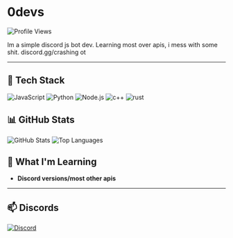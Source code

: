 # 0devs

![Profile Views](https://komarev.com/ghpvc/?username=obaqzcheats&color=blueviolet)

Im a simple discord js bot dev. Learning most over apis, i mess with some shit. discord.gg/crashing ot

---

## 🔧 Tech Stack
![JavaScript](https://img.shields.io/badge/-JavaScript-F7DF1E?logo=javascript&logoColor=black&style=flat)
![Python](https://img.shields.io/badge/-Python-3776AB?logo=python&logoColor=white&style=flat)
![Node.js](https://img.shields.io/badge/-Node.js-339933?logo=node.js&logoColor=white&style=flat)
![c++](https://img.shields.io/badge/-cpp-3776AB?logo=c++&logoColor=white&style=flat)
![rust](https://img.shields.io/badge/-rust-3776AB?logo=rust&logoColor=white&style=flat)

## 📊 GitHub Stats
![GitHub Stats](https://github-readme-stats.vercel.app/api?username=obaqzcheats&show_icons=true&theme=radical)
![Top Languages](https://github-readme-stats.vercel.app/api/top-langs/?username=obaqzcheats&layout=compact&theme=radical)

## 🧩 What I'm Learning
- **Discord versions/most other apis**

---

## 📫 Discords

[![Discord](https://img.shields.io/badge/Join%20Us%20on%20Discord-drex-blue?style=for-the-badge&logo=discord)](https://discord.gg/crashing)


